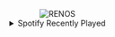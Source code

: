 <div align="center">
<picture>
    <source media="(prefers-color-scheme: dark)" srcset="https://i.ibb.co/NSgjgvn/output-gif.gif">
    <source media="(prefers-color-scheme: light)" srcset="https://i.ibb.co/NSgjgvn/output-gif.gif">
    <img alt="RENOS" src="https://i.ibb.co/NSgjgvn/output-gif.gif">
</picture>
<details>
<summary>Spotify Recently Played</summary>
<img src="https://spotify-recently-played-readme.vercel.app/api?user=31d6d6zerc5ct6kck32na2ozsqf4&unique=1&width=400" alt="Spotify" />
</details>
</div>

<!-- Image deletion URL: https://ibb.co/74xWxfN/fcab5c19bbd4617ae0fbce3c8d28221c -->